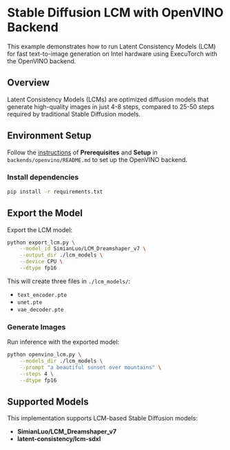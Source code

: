 # Stable Diffusion LCM with OpenVINO Backend

This example demonstrates how to run Latent Consistency Models (LCM) for fast text-to-image generation on Intel hardware using ExecuTorch with the OpenVINO backend.

## Overview

Latent Consistency Models (LCMs) are optimized diffusion models that generate high-quality images in just 4-8 steps, compared to 25-50 steps required by traditional Stable Diffusion models.

## Environment Setup
Follow the [instructions](../../../backends/openvino/README.md) of **Prerequisites** and **Setup** in `backends/openvino/README.md` to set up the OpenVINO backend.

### Install dependencies
```bash
pip install -r requirements.txt
```

## Export the Model

Export the LCM model:

```bash
python export_lcm.py \
    --model_id SimianLuo/LCM_Dreamshaper_v7 \
    --output_dir ./lcm_models \
    --device CPU \
    --dtype fp16
```
This will create three files in `./lcm_models/`:
- `text_encoder.pte`
- `unet.pte`
- `vae_decoder.pte`

### Generate Images

Run inference with the exported model:

```bash
python openvino_lcm.py \
    --models_dir ./lcm_models \
    --prompt "a beautiful sunset over mountains" \
    --steps 4 \
    --dtype fp16
```
## Supported Models

This implementation supports LCM-based Stable Diffusion models:
- **SimianLuo/LCM_Dreamshaper_v7**
- **latent-consistency/lcm-sdxl**